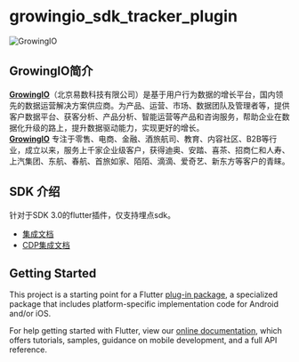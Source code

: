# growingio_sdk_tracker_plugin
![GrowingIO](https://www.growingio.com/vassets/images/home_v3/gio-logo-primary.svg)  
## GrowingIO简介
[**GrowingIO**](https://www.growingio.com/)（北京易数科技有限公司）是基于用户行为数据的增长平台，国内领先的数据运营解决方案供应商。为产品、运营、市场、数据团队及管理者等，提供客户数据平台、获客分析、产品分析、智能运营等产品和咨询服务，帮助企业在数据化升级的路上，提升数据驱动能力，实现更好的增长。  
[**GrowingIO**](https://www.growingio.com/) 专注于零售、电商、金融、酒旅航司、教育、内容社区、B2B等行业，成立以来，服务上千家企业级客户，获得迪奥、安踏、喜茶、招商仁和人寿、上汽集团、东航、春航、首旅如家、陌陌、滴滴、爱奇艺、新东方等客户的青睐。

## SDK 介绍
针对于SDK 3.0的flutter插件，仅支持埋点sdk。

- [集成文档](https://github.com/growingio/flutter-growingio-sdk-tracker-plugin/wiki/%E9%9B%86%E6%88%90%E6%96%87%E6%A1%A3)
- [CDP集成文档](https://github.com/growingio/flutter-growingio-sdk-tracker-plugin/wiki/CDP%E9%9B%86%E6%88%90%E6%96%87%E6%A1%A3)

## Getting Started

This project is a starting point for a Flutter
[plug-in package](https://flutter.dev/developing-packages/),
a specialized package that includes platform-specific implementation code for
Android and/or iOS.

For help getting started with Flutter, view our
[online documentation](https://flutter.dev/docs), which offers tutorials,
samples, guidance on mobile development, and a full API reference.

